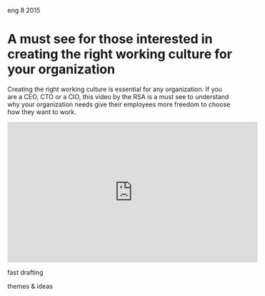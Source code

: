 <permalink>eng</permalink>
<month>8</month>
<year>2015</year>

# A must see for those interested in creating the right working culture for your organization

Creating the right working culture is essential for any organization. If you are a CEO, CTO or a CIO, this video by the RSA is a must see to understand why your organization needs give their employees more freedom to choose how they want to work.

<iframe width="560" height="315" src="https://www.youtube.com/embed/G11t6XAIce0" frameborder="0" allowfullscreen></iframe>

<hidden>fast drafting</hidden>

<hidden>themes & ideas</hidden>

